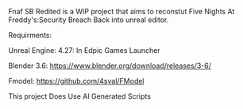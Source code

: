 Fnaf SB Redited is a WIP project that aims to reconstut Five Nights At Freddy's:Security Breach Back into unreal editor.

Requirments:

Unreal Engine: 4.27: In Edpic Games Launcher

Blender 3.6: https://www.blender.org/download/releases/3-6/

Fmodel: https://github.com/4sval/FModel

This project Does Use AI Generated Scripts
